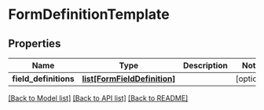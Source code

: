 # FormDefinitionTemplate

## Properties
Name | Type | Description | Notes
------------ | ------------- | ------------- | -------------
**field_definitions** | [**list[FormFieldDefinition]**](FormFieldDefinition.md) |  | [optional] 

[[Back to Model list]](../README.md#documentation-for-models) [[Back to API list]](../README.md#documentation-for-api-endpoints) [[Back to README]](../README.md)


